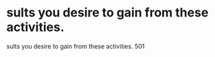 # sults you desire to gain from these activities.

sults you desire to gain from these activities.
501